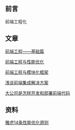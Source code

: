 
前言
----

前端工程化

文章
----

[前端工程——基础篇](https://github.com/fouber/blog/issues/10)

[前端工程与性能优化](https://github.com/fouber/blog/issues/3)

[前端工程与模块化框架](https://github.com/fouber/blog/issues/4)

[浅谈前端集成解决方案](https://github.com/fouber/blog/issues/1)

[大公司是怎样开发和部署前端代码](https://github.com/fouber/blog/issues/6)

资料
----
 
[雅虎14条性能优化原则](https://developer.yahoo.com/performance/rules.html)
